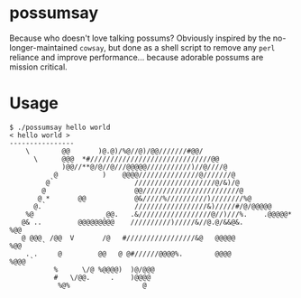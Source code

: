 # possumsay
Because who doesn't love talking possums? Obviously inspired by the no-longer-maintained `cowsay`, but done as a shell script to remove any `perl` reliance and improve performance... because adorable possums are mission critical.

# Usage

```
$ ./possumsay hello world
< hello world >
----------------
    \        @@       )@.@)/%@//@)/@@///////#@@/
      \      @@@  *#//////////////////////////////@@
             )@@//**@/@//@///@@@@@///////////)//@////@
          ˎ@           )    @@@@///////////////@///////@
         @                     ////////////////////@/&)/@
        @                      @@////////////////////////@
       @ˎ*       @@            @&/////%//////////)////////%@
      @.                       //////////////////&)/////#/@/@@@@@
    %@                 ˎ@@.   .&//////////////////@//)///%.    .@@@@@*
   @& ..         @@@@@@@@@    //////////)/////&//@.@/&&@&.           %@@
   @ @@@ˎ /@@  V       /@   #/////////////////&@   @@@@@               %@@
    .ˎ.     @         @@   @ @#//////@@@@%.        @@@@                   %@@@
           %      \/@ %@@@@)  )@/@@@
           #   \/@@.     .    )@@@@
            %@%                  @
```
